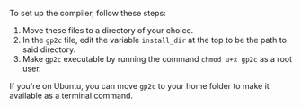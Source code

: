 To set up the compiler, follow these steps:

1. Move these files to a directory of your choice.
1. In the ``gp2c`` file, edit the variable ``install_dir`` at the top to be the path to said directory.
1. Make ``gp2c`` executable by running the command ``chmod u+x gp2c`` as a root user.

If you're on Ubuntu, you can move ``gp2c`` to your home folder to make it available as a terminal command.
